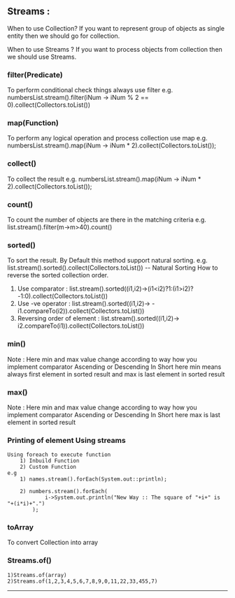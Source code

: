## Streams  :

When to use Collection?
If you want to represent group of objects as single entity then we should go for collection.

When to use Streams ? 
If you want to process objects from  collection then  we should use Streams.


### filter(Predicate)
To perform conditional check things always use filter
e.g.
numbersList.stream().filter(iNum -> iNum % 2 == 0).collect(Collectors.toList())

### map(Function)
To perform any logical operation and process collection  use map
e.g.
numbersList.stream().map(iNum -> iNum * 2).collect(Collectors.toList());


### collect()
To collect the result
e.g.
numbersList.stream().map(iNum -> iNum * 2).collect(Collectors.toList());

### count()
To count the number of objects are there in the matching criteria
e.g.
list.stream().filter(m->m>40).count()

### sorted()
To sort the result.
By Default this method support natural sorting.
e.g. 
list.stream().sorted().collect(Collectors.toList()) -- Natural Sorting
How to reverse the sorted collection order. 
1) Use comparator :  list.stream().sorted((i1,i2)->(i1<i2)?1:(i1>i2)?-1:0).collect(Collectors.toList())
2) Use -ve operator : list.stream().sorted((i1,i2)-> -i1.compareTo(i2)).collect(Collectors.toList()) 
3) Reversing order of element : list.stream().sorted((i1,i2)-> i2.compareTo(i1)).collect(Collectors.toList())



### min()  
Note : Here min and max value change according to way how you implement comparator Ascending or Descending
In Short here min means always first element in sorted result and max is last element in sorted result

### max()
Note : Here min and max value change according to way how you implement comparator Ascending or Descending
In Short here max is last element in sorted result

### Printing of element Using streams
    Using foreach to execute function
        1) Inbuild Function
        2) Custom Function
    e.g
        1) names.stream().forEach(System.out::println);

        2) numbers.stream().forEach(
                i->System.out.println("New Way :: The square of "+i+" is "+(i*i)+".")
            );

### toArray 
To convert Collection into array

### Streams.of()
    1)Streams.of(array)
    2)Streams.of(1,2,3,4,5,6,7,8,9,0,11,22,33,455,7)
-----------------------------------------------------------------------------------------------